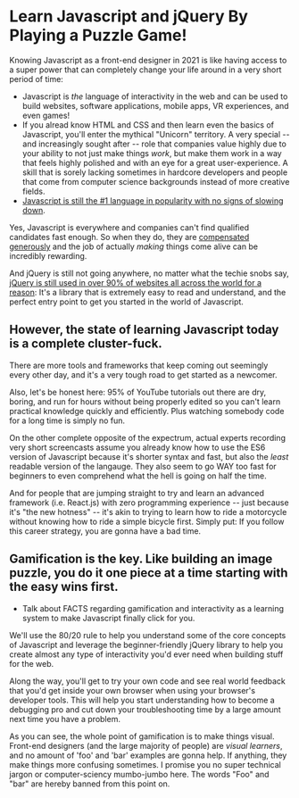 # Learn Javascript and jQuery By Playing a Puzzle Game!

Knowing Javascript as a front-end designer in 2021 is like having access to a super power that can completely change your life around in a very short period of time:

- Javascript is *the* language of interactivity in the web and can be used to build websites, software applications, mobile apps, VR experiences, and even games!
- If you alread know HTML and CSS and then learn even the basics of Javascript, you'll enter the mythical "Unicorn" territory. A very special -- and increasingly sought after -- role that companies value highly due to your ability to not just make things *work*, but make them work in a way that feels highly polished and with an eye for a great user-experience. A skill that is sorely lacking sometimes in hardcore developers and people that come from computer science backgrounds instead of more creative fields.
- [Javascript is still the #1 language in popularity with no signs of slowing down](http://www.google.com). 

Yes, Javascript is everywhere and companies can't find qualified candidates fast enough. So when they do, they are [compensated generously](http://www.google.com) and the job of actually *making* things come alive can be incredibly rewarding.

And jQuery is still not going anywhere, no matter what the techie snobs say, [jQuery is still used in over 90% of websites all across the world for a reason](http://www.google.com): It's a library that is extremely easy to read and understand, and the perfect entry point to get you started in the world of Javascript.


## However, the state of learning Javascript today is a complete cluster-fuck. 

There are more tools and frameworks that keep coming out seemingly every other day, and it's a very tough road to get started as a newcomer.

Also, let's be honest here: 95% of YouTube tutorials out there are dry, boring, and run for hours without being properly edited so you can't learn practical knowledge quickly and efficiently. Plus watching somebody code for a long time is simply no fun.

On the other complete opposite of the expectrum, actual experts recording very short screencasts assume you already know how to use the ES6 version of Javascript because it's shorter syntax and fast, but also the *least* readable version of the langauge. They also seem to go WAY too fast for beginners to even comprehend what the hell is going on half the time. 

And for people that are jumping straight to try and learn an advanced framework (i.e. React.js) with zero programming experience -- just because it's "the new hotness" -- it's akin to trying to learn how to ride a motorcycle without knowing how to ride a simple bicycle first. Simply put: If you follow this career strategy, you are gonna have a bad time.


## Gamification is the key. Like building an image puzzle, you do it one piece at a time starting with the easy wins first.

- Talk about FACTS regarding gamification and interactivity as a learning system to make Javascript finally click for you.

We'll use the 80/20 rule to help you understand some of the core concepts of Javascript and leverage the beginner-friendly jQuery library to help you create almost any type of interactivity you'd ever need when building stuff for the web.

Along the way, you'll get to try your own code and see real world feedback that you'd get inside your own browser when using your browser's developer tools. This will help you start understanding how to become a debugging pro and cut down your troubleshooting time by a large amount next time you have a problem.

As you can see, the whole point of gamification is to make things visual. Front-end designers (and the large majority of people) are *visual learners*, and no amount of 'foo' and 'bar' examples are gonna help. If anything, they make things more confusing sometimes. I promise you no super technical jargon or computer-sciency mumbo-jumbo here. The words "Foo" and "bar" are hereby banned from this point on. 

